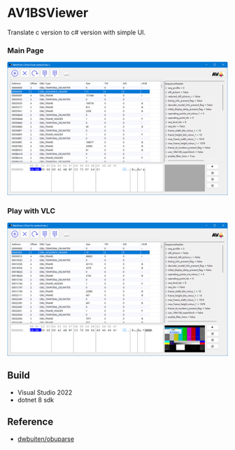 # AV1BSViewer

Translate c version to c# version with simple UI.

### Main Page
![main](docs/MainFrame.png)

### Play with VLC
![play](docs/WithPlayer.png)

## Build
 - Visual Studio 2022 
 - dotnet 8 sdk

## Reference
 * [dwbuiten/obuparse](https://github.com/dwbuiten/obuparse)

